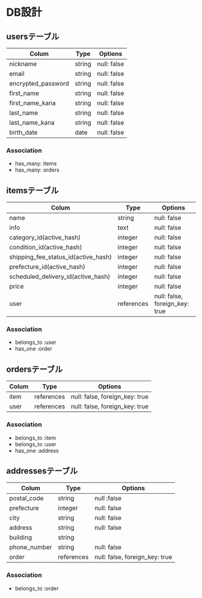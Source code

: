 # DB設計


## usersテーブル
|Colum|Type|Options|
|-----|----|-------|
|nickname|string|null: false|
|email|string|null: false|
|encrypted_password|string|null: false|
|first_name|string|null: false|
|first_name_kana|string|null: false|
|last_name|string|null: false|
|last_name_kana|string|null: false|
|birth_date|date|null: false|

### Association
- has_many: items
- has_many: orders



## itemsテーブル
|Colum|Type|Options|
|-----|----|-------|
|name|string|null: false|
|info|text|null: false|
|category_id(active_hash)|integer|null: false|
|condition_id(active_hash)|integer|null: false|
|shipping_fee_status_id(active_hash)|integer|null: false|
|prefecture_id(active_hash)|integer|null: false|
|scheduled_delivery_id(active_hash)|integer|null: false|
|price|integer|null: false|
|user|references|null: false, foreign_key: true|

### Association
- belongs_to :user
- has_one :order



## ordersテーブル
|Colum|Type|Options|
|-----|----|-------|
|item|references|null: false, foreign_key: true|
|user|references|null: false, foreign_key: true|

### Association
- belongs_to :item
- belongs_to :user
- has_one :address



## addressesテーブル
|Colum|Type|Options|
|-----|----|-------|
|postal_code|string|null :false|
|prefecture|integer|null: false|
|city|string|null: false|
|address|string|null: false|
|building|string||
|phone_number|string|null: false|
|order|references|null: false, foreign_key: true|

### Association
- belongs_to :order